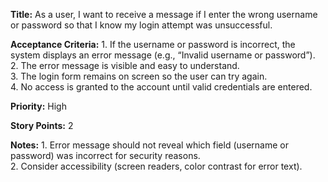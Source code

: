 **Title:**
As a user, I want to receive a message if I enter the wrong username or password so that I know my login attempt was unsuccessful.

**Acceptance Criteria:**
	1.	If the username or password is incorrect, the system displays an error message (e.g., “Invalid username or password”).<br>
	2.	The error message is visible and easy to understand.<br>
	3.	The login form remains on screen so the user can try again.<br>
	4.	No access is granted to the account until valid credentials are entered.<br>

**Priority:** High

**Story Points:** 2

**Notes:**
	1.	Error message should not reveal which field (username or password) was incorrect for security reasons.<br>
	2.	Consider accessibility (screen readers, color contrast for error text).
